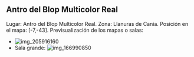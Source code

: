 ## Antro del Blop Multicolor Real
Lugar: Antro del Blop Multicolor Real.
Zona: Llanuras de Cania.
Posición en el mapa: [-7,-43].
Previsualización de los mapas o salas:
- ![img_205916160](https://media.discordapp.net/attachments/1115311447145193482/1115348216284708874/205916160.jpg)
- Sala grande: ![img_166990850](https://media.discordapp.net/attachments/1115311447145193482/1115335221076828200/166990850.jpg)